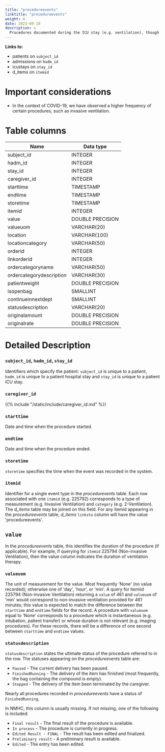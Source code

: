 ```yaml
---
title: "procedureevents"
linktitle: "procedureevents"
weight: 4
date: 2023-09-18
description: >
  Procedures documented during the ICU stay (e.g. ventilation), though not necessarily conducted within the ICU (e.g. x-ray imaging).
---
```


**Links to:**

* patients on `subject_id`
* admissions on `hadm_id`
* icustays on `stay_id`
* d_items on `itemid`

# Important considerations

* In the context of COVID-19, we have observed a higher frequency of certain procedures, such as invasive ventilation. 

# Table columns


Name | Data type
---- | --------
subject\_id | INTEGER
hadm\_id | INTEGER
stay\_id | INTEGER
caregiver_id | INTEGER
starttime | TIMESTAMP
endtime | TIMESTAMP
storetime | TIMESTAMP
itemid | INTEGER
value | DOUBLE PRECISION
valueuom | VARCHAR(20)
location |  VARCHAR(100)
locationcategory |  VARCHAR(50)
orderid |  INTEGER
linkorderid |  INTEGER
ordercategoryname |  VARCHAR(50)
ordercategorydescription |  VARCHAR(30)
patientweight | DOUBLE PRECISION
isopenbag |  SMALLINT
continueinnextdept |  SMALLINT
statusdescription |  VARCHAR(20)
originalamount | DOUBLE PRECISION
originalrate | DOUBLE PRECISION

# Detailed Description

### `subject_id`, `hadm_id`, `stay_id`

Identifiers which specify the patient: `subject_id` is unique to a patient, `hadm_id` is unique to a patient hospital stay and `stay_id` is unique to a patient ICU stay.

### `caregiver_id`

{{% include "/static/include/caregiver_id.md" %}}

### `starttime`

Date and time when the procedure started.

### `endtime`

Date and time when the procedure ended.

### `storetime`

`storetime` specifies the time when the event was recorded in the system.

### `itemid`

Identifier for a single event type in the *procedurevents* table. Each row associated with one `itemid` (e.g. 225792) corresponds to a type of measurement (e.g. Invasive Ventilation) and `category` (e.g. 2-Ventilation). The *d_items* table may be joined on this field. For any itemid appearing in the *procedureevents* table, *d_items* `linksto` column will have the value 'procedureevents'.


## `value`

In the *procedureevents* table, this identifies the duration of the procedure (if applicable). For example, if querying for `itemid` 225794 (Non-invasive Ventilation), then the value column indicates the duration of ventilation therapy. 

### `valueuom`

The unit of measurement for the value. Most frequently 'None' (no value recorded); otherwise one of 'day', 'hour', or 'min'. A query for itemiid 225794 (Non-invasive Ventilation) returning a `value` of 461 and `valueuom` of 'min' would correspond to non-invasive ventilation provided for 461 minutes; this value is expected to match the difference between the `starttime` and `endtime` fields for the record. A procedure with `valueuom` equal to 'None' corresponds to a procedure which is instantaneous (e.g. intubation, patient transfer) or whose duration is not relevant (e.g. imaging procedures). For these records, there will be a difference of one second between `starttime` and `endtime` values.

### `statusdescription`

`statusdescription` states the ultimate status of the procedure referred to in the row. The statuses appearing on the *procedureevents* table are:

* `Paused` - The current delivery has been paused.
* `FinishedRunning` - The delivery of the item has finished (most frequently, the bag containing the compound is empty).
* `Stopped` - The delivery of the item been terminated by the caregiver.

Nearly all procedures recorded in *procedureevents* have a status of `FinishedRunning`.

In  NMHC, this column is usually missing. If not missing, one of the following is included:

* `Final result` - The final result of the procedure is available.
* `In process` - The procedure is currently in progress.
* `Edited Result - FINAL` - The result has been edited and finalized.
* `Preliminary result` - A preliminary result is available.
* `Edited` - The entry has been edited.
